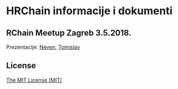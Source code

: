 # HRChain informacije i dokumenti

## RChain Meetup Zagreb 3.5.2018.

Prezentacije: [Neven][01_meetup_N], [Tomislav][01_meetup_T]

## License

[The MIT License (MIT)][license]

[license]: https://github.com/HRChain/info/blob/master/LICENSE

[01_meetup_N]: ./docs/meetup/RChain_Zagreb_3.5.2018_N.pdf
[01_meetup_T]: ./docs/meetup/RChain_Zagreb_3.5.2018_T.pdf
